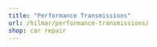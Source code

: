 ```yaml
---
title: "Performance Transmissions"
url: /hilmar/performance-transmissions/
shop: car repair
---
```

